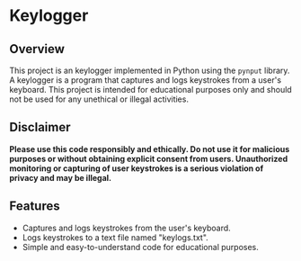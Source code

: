 # Keylogger

## Overview

This project is an keylogger implemented in Python using the `pynput` library. A keylogger is a program that captures and logs keystrokes from a user's keyboard. This project is intended for educational purposes only and should not be used for any unethical or illegal activities.

## Disclaimer

**Please use this code responsibly and ethically. Do not use it for malicious purposes or without obtaining explicit consent from users. Unauthorized monitoring or capturing of user keystrokes is a serious violation of privacy and may be illegal.**

## Features

- Captures and logs keystrokes from the user's keyboard.
- Logs keystrokes to a text file named "keylogs.txt".
- Simple and easy-to-understand code for educational purposes.
